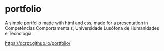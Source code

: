 # portfolio
A simple portfolio made with html and css, made for a presentation in Competências Comportamentais, Universidade Lusófona de Humanidades e Tecnologia.

https://dcrpt.github.io/portfolio/
